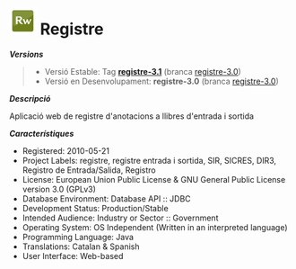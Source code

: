 # ![Logo](https://github.com/GovernIB/maven/raw/binaris/registre/projectinfo_Attachments/icon.jpg) Registre

***Versions***

> - Versió Estable: Tag [__registre-3.1__](../../tree/9fa4e7e7272dbd5ca0ec5160a5e54ab4007ed531) (branca [registre-3.0](../../tree/registre-3.0))
> - Versió en Desenvolupament: __registre-3.0__ (branca [registre-3.0](../../tree/registre-3.0))

***Descripció***

Aplicació web de registre d'anotacions a llibres d'entrada i sortida

***Característiques***

* Registered: 2010-05-21 
* Project Labels: registre, registre entrada i sortida, SIR, SICRES, DIR3, Registro de Entrada/Salida, Registro
* License: European Union Public License & GNU General Public License version 3.0 (GPLv3)
* Database Environment: Database API :: JDBC
* Development Status: Production/Stable
* Intended Audience: Industry or Sector :: Government
* Operating System: OS Independent (Written in an interpreted language)
* Programming Language: Java
* Translations: Catalan & Spanish
* User Interface: Web-based




